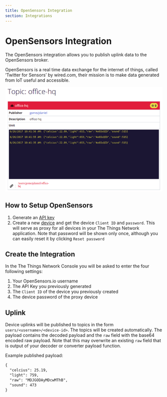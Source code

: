 ```yaml
---
title: OpenSensors Integration
section: Integrations
---
```


# OpenSensors Integration

The OpenSensors integration allows you to publish uplink data to the OpenSensors broker.

OpenSensors is a real time data exchange for the internet of things, called ‘Twitter for Sensors’ by wired.com, their mission is to make data generated from IoT useful and accessible. 

![OpenSensors Example](example.png)

## How to Setup OpenSensors

1. Generate an [API key](https://opensensorsio.helpscoutdocs.com/article/42-where-is-my-api-key)
2. Create a new [device](https://opensensorsio.helpscoutdocs.com/article/36-how-do-i-create-a-new-device) and get the device `Client ID` and `password`. This will serve as proxy for all devices in your The Things Network application. Note that password will be shown only once, although you can easily reset it by clicking `Reset password`

## Create the Integration

In the The Things Network Console you will be asked to enter the four following settings:

1. Your OpenSensors.io username
2. The API Key you previously generated
3. The `Client ID` of the device you previously created
4. The device password of the proxy device

## Uplink

Device uplinks will be published to topics in the form `users/<username>/<device-id>`. The topics will be created automatically. The payload contains the decoded payload and the `raw` field with the base64 encoded raw payload. Note that this may overwrite an existing `raw` field that is output of your decoder or converter payload function.

Example published payload:

```
{
  "celcius": 25.19,
  "light": 759,
  "raw": "MDJGODAyMDcwMThB",
  "sound": 473
}
```

